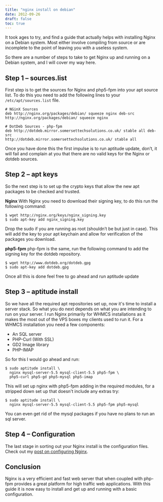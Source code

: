 ```yaml
---
title: "nginx install on debian"
date: 2012-09-26
draft: false
toc: true
---
```


It took ages to try, and find a guide that actually helps with installing Nginx
on a Debian system. Most either involve compiling from source or are incomplete
to the point of leaving you with a useless system.

So there are a number of steps to take to get Nginx up and running on a Debian
system, and I will cover my way here.

## Step 1 – sources.list

First step is to get the sources for Nginx and php5-fpm into your apt source
list. To do this you need to add the following lines to your 
`/etc/apt/sources.list` file.

```shell script
# NGinX Sources
deb http://nginx.org/packages/debian/ squeeze nginx deb-src
http://nginx.org/packages/debian/ squeeze nginx

# DotDeb Sources - php-fpm
deb http://dotdeb.mirror.somersettechsolutions.co.uk/ stable all deb-src
http://dotdeb.mirror.somersettechsolutions.co.uk/ stable all
```

Once you have done this the first impulse is to run aptitude update, don’t, it
will fail and complain at you that there are no valid keys for the Nginx or
dotdeb sources.

## Step 2 – apt keys

So the next step is to set up the crypto keys that allow the new apt packages to
be checked and trusted.

**Nginx**
With Nginx you need to download their signing key, to do this run the following
command:

```shell script
$ wget http://nginx.org/keys/nginx_signing.key
$ sudo apt-key add nginx_signing.key
```

Drop the sudo if you are running as root (shouldn’t be but just in case). This
will add the key to your apt keychain and allow for verification of the packages
you download.

**php5-fpm**
php-fpm is the same, run the following command to add the signing key for the
dotdeb repository.

```shell script
$ wget http://www.dotdeb.org/dotdeb.gpg
$ sudo apt-key add dotdeb.gpg
```

Once all this is done feel free to go ahead and run aptitude update

## Step 3 – aptitude install

So we have all the required apt repositories set up, now it's time to install a
server stack. So what you do next depends on what you are intending to run on
your server. I run Nginx primarily for WHMCS installations as it makes the most
out of the VPS boxes my clients used to run it. For a WHMCS installation you 
need a few components:

* An SQL server
* PHP-Curl (With SSL)
* GD2 Image library
* PHP-IMAP

So for this I would go ahead and run:

```shell script
$ sudo aptitude install \
  nginx mysql-server-5.5 mysql-client-5.5 php5-fpm \
  php5-curl php5-gd php5-mysql php5-imap
```

This will set up nginx with php5-fpm adding in the required modules, for a
stripped down set up that doesn't include any extras try:

```shell script
$ sudo aptitude install \
  nginx mysql-server-5.5 mysql-client-5.5 php5-fpm php5-mysql
```

You can even get rid of the mysql packages if you have no plans to run an sql
server.

## Step 4 – Configuration
The last stage in sorting out your Nginx install is the configuration files.
Check out my [post on configuring Nginx](/posts/2012-09-12-nginx-config-files/). 

## Conclusion
Nginx is a very efficient and fast web server that when coupled with php-fpm
provides a great platform for high traffic web applications. With this guide it
is now easy to install and get up and running with a basic configuration.
